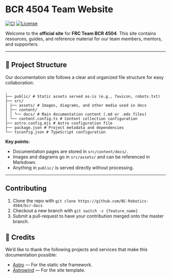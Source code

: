 # BCR 4504 Team Website

[![CI](https://github.com/BC-Robotics-4504/bcr-docs/actions/workflows/vercel-prod.yml/badge.svg?branch=master)](https://github.com/BC-Robotics-4504/bcr-docs/actions/workflows/vercel-prod.yml)
[![License](https://img.shields.io/github/license/BC-Robotics-4504/bcr-site?color=blue)](https://github.com/BC-Robotics-4504/bcr-site/blob/main/LICENSE)

Welcome to the **official site** for **FRC Team BCR 4504**.
This site contains resources, guides, and reference material for our team members, mentors, and supporters.

---

## 📂 Project Structure

Our documentation site follows a clear and organized file structure for easy collaboration:

```
.
├── public/ # Static assets served as-is (e.g., favicon, robots.txt)
├── src/
│ ├── assets/ # Images, diagrams, and other media used in docs
│ ├── content/
│ │ └── docs/ # Main documentation content (.md or .mdx files)
│ └── content.config.ts # Content collection configuration
├── astro.config.mjs # Astro configuration file
├── package.json # Project metadata and dependencies
└── tsconfig.json # TypeScript configuration

```

**Key points:**

- Documentation pages are stored in `src/content/docs/`.
- Images and diagrams go in `src/assets/` and can be referenced in Markdown.
- Anything in `public/` is served directly without processing.

---

## Contributing

1. Clone the repo with `git clone https://github.com/BC-Robotics-4504/bcr-docs`
2. Checkout a new branch with `git switch -c {feature_name}`
3. Submit a pull-request to have your contribution merged onto the master branch.

## 🙌 Credits

We’d like to thank the following projects and services that make this documentation possible:

- [Astro](https://astro.build) — For the static site framework.
- [Astrowind]([https://starlight.astro.build](https://github.com/arthelokyo/astrowind)) — For the site template.


